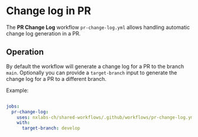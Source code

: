 # Change log in PR

The **PR Change Log** workflow `pr-change-log.yml` allows handling automatic change log generation in a PR.

## Operation

By default the workflow will generate a change log for a PR to the branch `main`.
Optionally you can provide a `target-branch` input to generate the change log for a PR to a different branch.

Example:

```yaml

jobs:
  pr-change-log:
    uses: nxlabs-ch/shared-workflows/.github/workflows/pr-change-log.yml@main
    with:
      target-branch: develop
```
